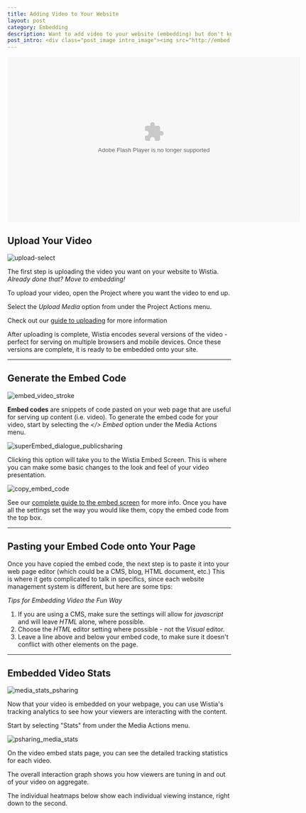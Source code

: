 ```yaml
---
title: Adding Video to Your Website
layout: post
category: Embedding
description: Want to add video to your website (embedding) but don't know where to start? Here's a quick guide to get you off the ground!
post_intro: <div class="post_image intro_image"><img src="http://embed.wistia.com/deliveries/e4fae4cdfda58c83e8444785425e32309c0d1c3b.png" alt="puttingvideo_guide" /></div><p>Putting video on your website is the best way to get your message across.</p><p>The act of putting a video on your website is called <strong>embedding</strong>, and in this guide we're going to show you how to get it done right.</p><p>Embedding video is right for you if you want to:</p><ul><li>Add video to your website, blog, or wiki</li><li>Track how your audience as a whole watches your video</li><li>Track how individuals watch your video</li></ul>
---
```


<div class="video_embed">
<div id="wistia_5c913cd4fb" class="wistia_embed" style="width:660px;height:371px;" data-video-width="660" data-video-height="371"><object id="wistia_5c913cd4fb_seo" classid="clsid:D27CDB6E-AE6D-11cf-96B8-444553540000" style="display:block;height:371px;position:relative;width:660px;"><param name="movie" value="http://embed.wistia.com/flash/embed_player_v2.0.swf?2012-06-01"></param><param name="allowfullscreen" value="true"></param><param name="allowscriptaccess" value="always"></param><param name="bgcolor" value="#000000"></param><param name="wmode" value="opaque"></param><param name="flashvars" value="controlsVisibleOnLoad=true&customColor=4991C4&hdUrl%5Bheight%5D=720&hdUrl%5Btype%5D=hdflv&hdUrl%5Burl%5D=http%3A%2F%2Fembed.wistia.com%2Fdeliveries%2F25bdff785c723eb9310f9822171f64a2b55f9ea9.bin&hdUrl%5Bwidth%5D=1280&mediaDuration=112.0&stillUrl=http%3A%2F%2Fembed.wistia.com%2Fdeliveries%2Ff31d085ff86462067d5892f03ea95daebec4c941.jpg%3Fimage_crop_resized%3D660x371&unbufferedSeek=true&videoUrl=http%3A%2F%2Fembed.wistia.com%2Fdeliveries%2Fb4e71ad2b9b72446a43346e2e89854ca49e40634.bin"></param><embed src="http://embed.wistia.com/flash/embed_player_v2.0.swf?2012-06-01" allowfullscreen="true" allowscriptaccess="always" bgcolor=#000000 flashvars="controlsVisibleOnLoad=true&customColor=4991C4&hdUrl%5Bheight%5D=720&hdUrl%5Btype%5D=hdflv&hdUrl%5Burl%5D=http%3A%2F%2Fembed.wistia.com%2Fdeliveries%2F25bdff785c723eb9310f9822171f64a2b55f9ea9.bin&hdUrl%5Bwidth%5D=1280&mediaDuration=112.0&stillUrl=http%3A%2F%2Fembed.wistia.com%2Fdeliveries%2Ff31d085ff86462067d5892f03ea95daebec4c941.jpg%3Fimage_crop_resized%3D660x371&unbufferedSeek=true&videoUrl=http%3A%2F%2Fembed.wistia.com%2Fdeliveries%2Fb4e71ad2b9b72446a43346e2e89854ca49e40634.bin" name="wistia_5c913cd4fb_html" style="display:block;height:100%;position:relative;width:100%;" type="application/x-shockwave-flash" wmode="opaque"></embed></object></div>
<script charset="ISO-8859-1" src="http://fast.wistia.com/static/concat/E-v1.js"></script>
<script>
wistiaEmbed = Wistia.embed("5c913cd4fb", {
  version: "v1",
  videoWidth: 660,
  videoHeight: 371,
  playerColor: "4991C4"
});
</script>
<script charset="ISO-8859-1" src="http://fast.wistia.com/embed/medias/5c913cd4fb/metadata.js"></script>
</div>

## Upload Your Video

<div class="post_image float_right"><img src="http://embed.wistia.com/deliveries/5695b32b1de5048682ee2cbc2fe2aec94f70c771.png" alt="upload-select" /></div> 

The first step is uploading the video you want on your website to Wistia. *Already done that? Move to embedding!*

To upload your video, open the Project where you want the video to end up.

Select the *Upload Media* option from under the <span class="action_menu">Project Actions</span> menu.

Check out our [guide to uploading](/upload-video) for more information

After uploading is complete, Wistia encodes several versions of the video - perfect for serving on multiple browsers and mobile devices.  Once these versions are complete, it is ready to be embedded onto your site.

---

## Generate the Embed Code

<div class="post_image float_right"> <img src="http://embed.wistia.com/deliveries/62f01c7e318746526f5bfafeda82ad96807db9a4.png" alt="embed_video_stroke" /> </div>


**Embed codes** are snippets of code pasted on your web page that are useful for serving up content (i.e. video).  To generate the embed code for your video, start by selecting the *&lt;/&gt; Embed* option under the <span class='action_menu'>Media Actions</span> menu.

<div class='clear'></div>

<div class="post_image float_right"><img src="http://embed.wistia.com/deliveries/edda8e48e886fbfc42a8a6b6d0264fbbe160afd6.png" alt="superEmbed_dialogue_publicsharing" /></div>

Clicking this option will take you to the Wistia Embed Screen.  This is where you can make some basic changes to the look and feel of your video presentation.

<div class='clear'></div>
<div class="post_image float_right"><img src="http://embed.wistia.com/deliveries/fbe53b9002062e623f346aaaf7c850d33b0cd5dc.png" alt="copy_embed_code" /></div>

See our [complete guide to the embed screen](/embed_screen) for more info.  Once you have all the settings set the way you would like them, copy the embed code from the top box.

---

## Pasting your Embed Code onto Your Page

Once you have copied the embed code, the next step is to paste it into your web page editor (which could be a CMS, blog, HTML document, etc.) This is where it gets complicated to talk in specifics, since each website management system is different, but here are some tips:

*Tips for Embedding Video the Fun Way*

  1. If you are using a CMS, make sure the settings will allow for *javascript* and will leave *HTML* alone, where possible.
  2. Choose the *HTML* editor setting where possible - not the *Visual* editor.
  3. Leave a line above and below your embed code, to make sure it doesn't conflict with other elements on the page.

---

## Embedded Video Stats

<div class="post_image float_right"><img src="http://embed.wistia.com/deliveries/dac7d2599cc3c996b0cf6efa4604b08d8b2df285.png" alt="media_stats_psharing" /></div>

Now that your video is embedded on your webpage, you can use Wistia's tracking analytics to see how your viewers are interacting with the content.  

Start by selecting "Stats" from under the <span class="action_menu">Media Actions</span> menu.

<div class="clear"></div>

<div class="post_image float_right"><img src="http://embed.wistia.com/deliveries/5fd2f185054f9b835d27c66ff94f3027c9729c2b.png" alt="psharing_media_stats" /></div>

On the video embed stats page, you can see the detailed tracking statistics for each video.

The overall interaction graph shows you how viewers are tuning in and out of your video on aggregate.

The individual heatmaps below show each individual viewing instance, right down to the second.


